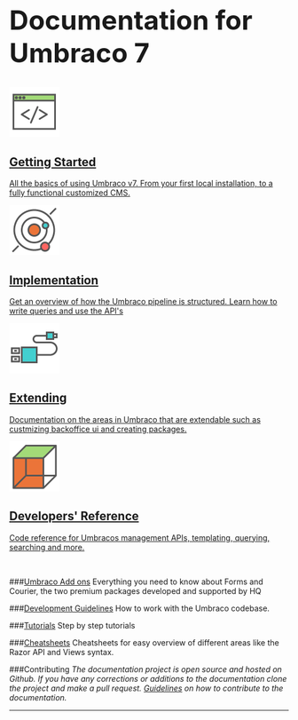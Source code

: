 <div class="docs-overview">
<div class="row">
    <div class="col-xs-12">
        <h1 class="text-center" style="font-size:3rem">Documentation for Umbraco 7</h1>
    </div>
</div>
<div class="row">
	<div class="col-sm-6">
		<a href="Getting-Started/" class="docs-section">
			<img src="images/icon-getting-started.png" alt="">
			<h2>Getting Started</h2>
			<p>All the basics of using Umbraco v7. From your first local installation, to a fully functional customized CMS.</p>
		</a>
	</div>
	<div class="col-sm-6">
		<a href="Implementation/" class="docs-section">
		<img src="images/icon-implementation.png" alt="">
			<h2>Implementation</h2>
			<p>Get an overview of how the Umbraco pipeline is structured. Learn how to write queries and use the API's</p>
		</a>
	</div>
</div>
<div class="row">
	<div class="col-sm-6">
		<a href="Extending/" class="docs-section">
		<img src="images/icon-extending.png" alt="">
			<h2>Extending</h2>
			<p>Documentation on the areas in Umbraco that are extendable such as custmizing backoffice ui and creating packages.</p>
		</a>
	</div>
	<div class="col-sm-6">
		<a href="Reference/index.md" class="docs-section">
			<img src="images/icon-add-on.png" alt="">
			<h2>Developers' Reference</h2>
			<p>Code reference for Umbracos management APIs, templating, querying, searching and more.</p>
		</a>
	</div>
</div>
</div>
</br>

###[Umbraco Add ons](Add-ons/)
Everything you need to know about Forms and Courier, the two premium packages developed and supported by HQ

###[Development Guidelines](Development-Guidelines/index.md)
How to work with the Umbraco codebase.

###[Tutorials](Tutorials/index.md)
Step by step tutorials

###[Cheatsheets](Cheatsheets/index.md)
Cheatsheets for easy overview of different areas like the Razor API and Views syntax.

###Contributing
*The documentation project is open source and hosted on Github. If you have any corrections or additions to the documentation clone the project and make a pull request. [Guidelines](https://github.com/umbraco/UmbracoDocs) on how to contribute to the documentation.*

----------------
